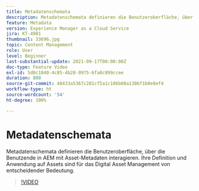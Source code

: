 ```yaml
---
title: Metadatenschemata
description: Metadatenschemata definieren die Benutzeroberfläche, über die Benutzende in AEM mit Asset-Metadaten interagieren. Ihre Definition und Anwendung auf Assets sind für das Digital Asset Management von entscheidender Bedeutung.
feature: Metadata
version: Experience Manager as a Cloud Service
jira: KT-4981
thumbnail: 33696.jpg
topic: Content Management
role: User
level: Beginner
last-substantial-update: 2021-09-17T00:00:00Z
doc-type: Feature Video
exl-id: 5d8c1040-4c85-4b28-9975-6fa0c899ccee
duration: 800
source-git-commit: 48433a5367c281cf5a1c106b08a1306f1b0e8ef4
workflow-type: ht
source-wordcount: '54'
ht-degree: 100%

---
```


# Metadatenschemata

Metadatenschemata definieren die Benutzeroberfläche, über die Benutzende in AEM mit Asset-Metadaten interagieren. Ihre Definition und Anwendung auf Assets sind für das Digital Asset Management von entscheidender Bedeutung.

>[!VIDEO](https://video.tv.adobe.com/v/37301?quality=12&learn=on&captions=ger)
